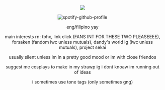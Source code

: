 <div align="center">

![](https://komarev.com/ghpvc/?username=weather-girl&label=trust+value&color=7b03fc)

![spotify-github-profile](https://spotify-github-profile.kittinanx.com/api/view?uid=0peo08kixd2cq5azcvpkxhvb5&cover_image=true&theme=natemoo-re&show_offline=false&background_color=121212&interchange=false&bar_color=76ade8&bar_color_cover=false)

eng/filipino yay

main interests rn: tbhx, link click (FANS INT FOR THESE TWO PLEASEEEE), forsaken (fandom iwc unless mutuals), dandy's world ig (iwc unless mutuals), project sekai

usually silent unless im in a pretty good mood or im with close friendos

suggest me cosplays to make in my strawp ig i dont knoaw im running out of ideas

i sometimes use tone tags (only sometimes gng)
</div>
